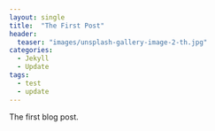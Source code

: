 ```yaml
---
layout: single
title:  "The First Post"
header:
  teaser: "images/unsplash-gallery-image-2-th.jpg"
categories: 
  - Jekyll
  - Update
tags:
  - test
  - update
---
```


The first blog post.